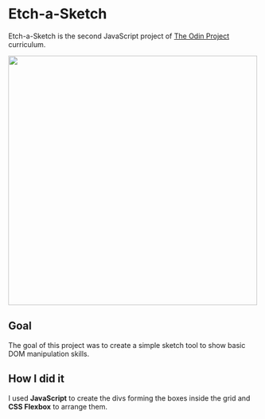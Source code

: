 # Etch-a-Sketch

Etch-a-Sketch is the second JavaScript project of [The Odin Project](https://www.theodinproject.com/) curriculum.

<img src="./etch-visual.gif" width="500" height="auto"/>

## Goal

The goal of this project was to create a simple sketch tool to show basic DOM manipulation skills.

## How I did it

I used **JavaScript** to create the divs forming the boxes inside the grid and **CSS Flexbox** to arrange them.